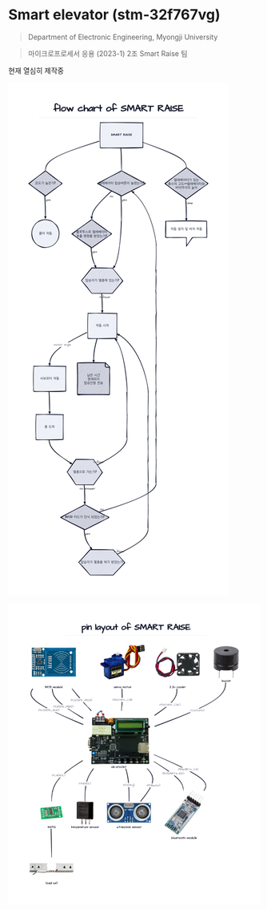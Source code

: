 # Smart elevator (stm-32f767vg)

>  Department of Electronic Engineering, Myongji University

> 마이크로프로세서 응용 (2023-1) 2조 Smart Raise 팀 



현재 열심히 제작중

![flowchart](./description/flowchart.png)

![module](./description/module.png)

